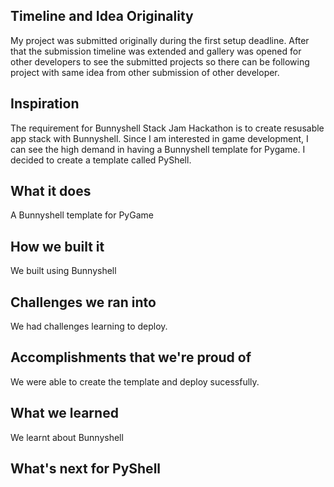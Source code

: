 ## Timeline and Idea Originality
My project was submitted originally during the first setup deadline. After that the submission timeline was extended and gallery was opened for other developers to see the submitted projects so there can be following project with same idea from other submission of other developer. 

## Inspiration
The requirement for Bunnyshell Stack Jam Hackathon is to create resusable app stack with Bunnyshell. Since I am interested in game development, I can see the high demand in having a Bunnyshell template for Pygame. I decided to create a template called PyShell.

## What it does
A Bunnyshell template for PyGame

## How we built it
We built using Bunnyshell

## Challenges we ran into
We had challenges learning to deploy.

## Accomplishments that we're proud of
We were able to create the template and deploy sucessfully.

## What we learned
We learnt about Bunnyshell

## What's next for PyShell
